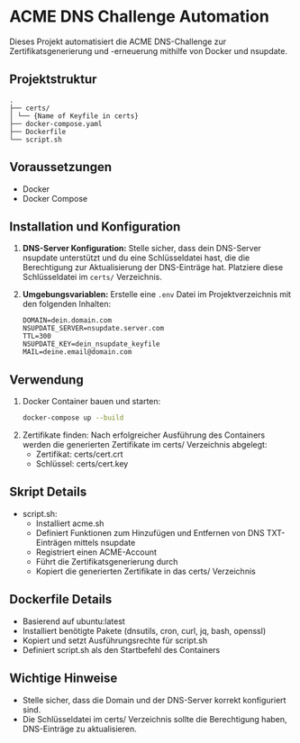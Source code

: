 # ACME DNS Challenge Automation

Dieses Projekt automatisiert die ACME DNS-Challenge zur Zertifikatsgenerierung und -erneuerung mithilfe von Docker und nsupdate.

## Projektstruktur
```
.
├── certs/
│ └── {Name of Keyfile in certs}
├── docker-compose.yaml
├── Dockerfile
└── script.sh
```

## Voraussetzungen
- Docker
- Docker Compose

## Installation und Konfiguration

1. **DNS-Server Konfiguration:**
   Stelle sicher, dass dein DNS-Server nsupdate unterstützt und du eine Schlüsseldatei hast, die die Berechtigung zur Aktualisierung der DNS-Einträge hat. Platziere diese Schlüsseldatei im `certs/` Verzeichnis.

2. **Umgebungsvariablen:**
   Erstelle eine `.env` Datei im Projektverzeichnis mit den folgenden Inhalten:

   ```env
   DOMAIN=dein.domain.com
   NSUPDATE_SERVER=nsupdate.server.com
   TTL=300
   NSUPDATE_KEY=dein_nsupdate_keyfile
   MAIL=deine.email@domain.com

## Verwendung
1. Docker Container bauen und starten:
    ``` bash
    docker-compose up --build
    ```
2. Zertifikate finden:
    Nach erfolgreicher Ausführung des Containers werden die generierten Zertifikate im certs/ Verzeichnis abgelegt:
    - Zertifikat: certs/cert.crt
    - Schlüssel: certs/cert.key

## Skript Details
- script.sh:
    - Installiert acme.sh
    - Definiert Funktionen zum Hinzufügen und Entfernen von DNS TXT-Einträgen mittels nsupdate
    - Registriert einen ACME-Account
    - Führt die Zertifikatsgenerierung durch
    - Kopiert die generierten Zertifikate in das certs/ Verzeichnis
## Dockerfile Details
- Basierend auf ubuntu:latest
- Installiert benötigte Pakete (dnsutils, cron, curl, jq, bash, openssl)
- Kopiert und setzt Ausführungsrechte für script.sh
- Definiert script.sh als den Startbefehl des Containers
## Wichtige Hinweise
- Stelle sicher, dass die Domain und der DNS-Server korrekt konfiguriert sind.
- Die Schlüsseldatei im certs/ Verzeichnis sollte die Berechtigung haben, DNS-Einträge zu aktualisieren.